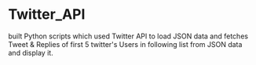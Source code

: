 # Twitter_API

   built Python scripts which used Twitter API to load JSON data and fetches Tweet & Replies of first 5 
   twitter's Users in following list from JSON data and display it.
